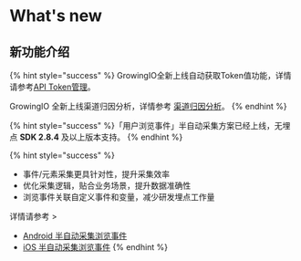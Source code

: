 # What's new

## 新功能介绍

{% hint style="success" %}
GrowingIO全新上线自动获取Token值功能，详情请参考[API Token管理](https://app.gitbook.com/@growingio/s/v3/~/drafts/-M8neoJOtFjKmzSqH7ZX/product-manual/projectmange/projectmange/api-token)。

GrowingIO 全新上线渠道归因分析，详情参考 [渠道归因分析](https://app.gitbook.com/@growingio/s/v3/~/drafts/-M8nmI2LUpiLsolyacUV/product-manual/growing/analysis/channel-detail)。
{% endhint %}

{% hint style="success" %}
​「用户浏览事件」半自动采集方案已经上线，无埋点 **SDK 2.8.4** 及以上版本支持。
{% endhint %}

{% hint style="success" %}
* 事件/元素采集更具针对性，提升采集效率
* 优化采集逻辑，贴合业务场景，提升数据准确性
* 浏览事件关联自定义事件和变量，减少研发埋点工作量

详情请参考 &gt;

* [Android 半自动采集浏览事件](developer-manual/sdkintegrated/android-sdk/android-imp.md)   
* [iOS 半自动采集浏览事件](developer-manual/sdkintegrated/ios-sdk/ios-imp.md)
{% endhint %}

